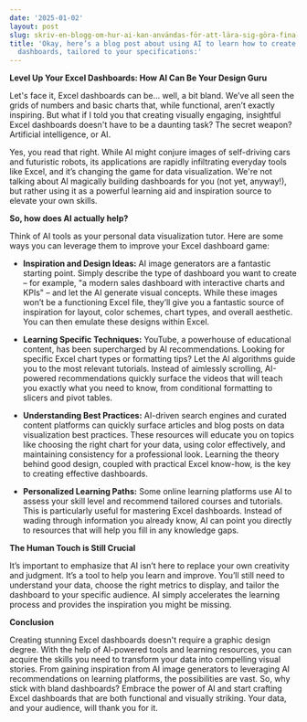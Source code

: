 ```yaml
---
date: '2025-01-02'
layout: post
slug: skriv-en-blogg-om-hur-ai-kan-användas-för-att-lära-sig-göra-fina-dashboards-i-excel
title: 'Okay, here’s a blog post about using AI to learn how to create beautiful Excel
  dashboards, tailored to your specifications:'
---
```



**Level Up Your Excel Dashboards: How AI Can Be Your Design Guru**

Let's face it, Excel dashboards can be… well, a bit bland. We’ve all seen the grids of numbers and basic charts that, while functional, aren’t exactly inspiring. But what if I told you that creating visually engaging, insightful Excel dashboards doesn't have to be a daunting task? The secret weapon? Artificial intelligence, or AI. 

Yes, you read that right. While AI might conjure images of self-driving cars and futuristic robots, its applications are rapidly infiltrating everyday tools like Excel, and it’s changing the game for data visualization. We're not talking about AI magically building dashboards for you (not yet, anyway!), but rather using it as a powerful learning aid and inspiration source to elevate your own skills.

**So, how does AI actually help?**

Think of AI tools as your personal data visualization tutor. Here are some ways you can leverage them to improve your Excel dashboard game:

*   **Inspiration and Design Ideas:** AI image generators are a fantastic starting point. Simply describe the type of dashboard you want to create – for example, "a modern sales dashboard with interactive charts and KPIs" – and let the AI generate visual concepts. While these images won’t be a functioning Excel file, they’ll give you a fantastic source of inspiration for layout, color schemes, chart types, and overall aesthetic. You can then emulate these designs within Excel.

*   **Learning Specific Techniques:** YouTube, a powerhouse of educational content, has been supercharged by AI recommendations. Looking for specific Excel chart types or formatting tips? Let the AI algorithms guide you to the most relevant tutorials. Instead of aimlessly scrolling, AI-powered recommendations quickly surface the videos that will teach you exactly what you need to know, from conditional formatting to slicers and pivot tables.

*   **Understanding Best Practices:** AI-driven search engines and curated content platforms can quickly surface articles and blog posts on data visualization best practices. These resources will educate you on topics like choosing the right chart for your data, using color effectively, and maintaining consistency for a professional look. Learning the theory behind good design, coupled with practical Excel know-how, is the key to creating effective dashboards.

*   **Personalized Learning Paths:** Some online learning platforms use AI to assess your skill level and recommend tailored courses and tutorials. This is particularly useful for mastering Excel dashboards. Instead of wading through information you already know, AI can point you directly to resources that will help you fill in any knowledge gaps.

**The Human Touch is Still Crucial**

It’s important to emphasize that AI isn’t here to replace your own creativity and judgment. It’s a tool to help you learn and improve. You’ll still need to understand your data, choose the right metrics to display, and tailor the dashboard to your specific audience. AI simply accelerates the learning process and provides the inspiration you might be missing.

**Conclusion**

Creating stunning Excel dashboards doesn't require a graphic design degree. With the help of AI-powered tools and learning resources, you can acquire the skills you need to transform your data into compelling visual stories. From gaining inspiration from AI image generators to leveraging AI recommendations on learning platforms, the possibilities are vast. So, why stick with bland dashboards? Embrace the power of AI and start crafting Excel dashboards that are both functional and visually striking. Your data, and your audience, will thank you for it.